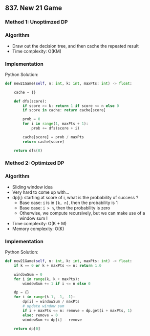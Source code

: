 ## 837. New 21 Game
### Method 1: Unoptimzed DP
### Algorithm
- Draw out the decision tree, and then cache the repeated result
- Time complexity: O(KM)
### Implementation
Python Solution:
```python
def new21Game(self, n: int, k: int, maxPts: int) -> float:

    cache = {}

    def dfs(score):
        if score >= k: return 1 if score <= n else 0
        if score in cache: return cache[score]

        prob = 0
        for i in range(1, maxPts + 1):
            prob += dfs(score + i)

        cache[score] = prob / maxPts
        return cache[score]

    return dfs(0)
```
### Method 2: Optimized DP
### Algorithm
- Sliding window idea
- Very hard to come up with...
- dp[i]: starting at score of i, what is the probability of success ?
    - Base case: `i` is in `[k, n]`, then the probability is 1
    - Base case: `i > n`, then the probability is zero
    - Otherwise, we compute recursively, but we can make use of a window sum !
- Time complexity: O(K + M)
- Memory complexity: O(K)
### Implementation
Python Solution:
```python
def new21Game(self, n: int, k: int, maxPts: int) -> float:
    if k == 0 or k + maxPts <= n: return 1.0

    windowSum = 0
    for i in range(k, k + maxPts):
        windowSum += 1 if i <= n else 0

    dp = {}
    for i in range(k-1, -1, -1):
        dp[i] = windowSum / maxPts
        # update window sum
        if i + maxPts <= n: remove = dp.get(i + maxPts, 1)
        else: remove = 0
        windowSum += dp[i] - remove

    return dp[0]